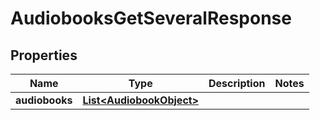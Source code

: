 

# AudiobooksGetSeveralResponse


## Properties

| Name | Type | Description | Notes |
|------------ | ------------- | ------------- | -------------|
|**audiobooks** | [**List&lt;AudiobookObject&gt;**](AudiobookObject.md) |  |  |



